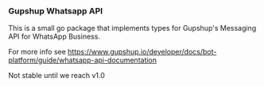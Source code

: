 ### Gupshup Whatsapp API 

This is a small go package that implements types for  Gupshup's Messaging API for WhatsApp Business. 

For more info see https://www.gupshup.io/developer/docs/bot-platform/guide/whatsapp-api-documentation 

Not stable until  we reach v1.0